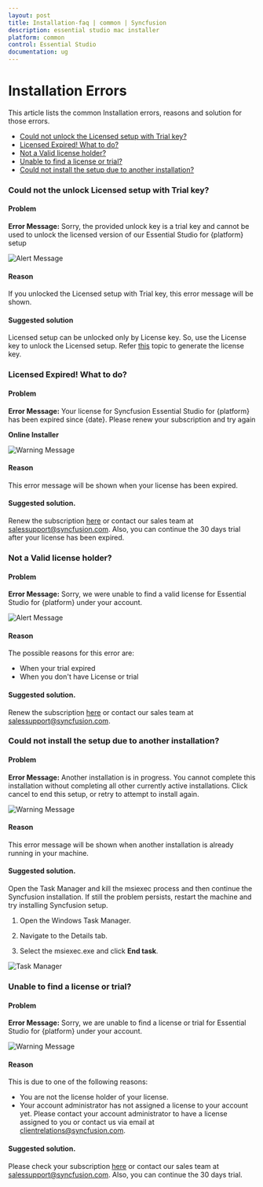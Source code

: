 ```yaml
---
layout: post
title: Installation-faq | common | Syncfusion
description: essential studio mac installer
platform: common
control: Essential Studio
documentation: ug
---
```


# Installation Errors

This article lists the common Installation errors, reasons and solution for those errors.

* [Could not unlock the Licensed setup with Trial key?](https://help.syncfusion.com/common/essential-studio/installation/installation-errors#could-not-unlock-the-licensed-setup-with-trial-key)
* [Licensed Expired! What to do?](https://help.syncfusion.com/common/essential-studio/installation/installation-errors#licensed-expired-what-to-do)
* [Not a Valid license holder?](https://help.syncfusion.com/common/essential-studio/installation/installation-errors#not-a-valid-license-holder)
* [Unable to find a license or trial?](https://help.syncfusion.com/common/essential-studio/installation/installation-errors#unable-to-find-a-license-or-trial)
* [Could not install the setup due to another installation?](https://help.syncfusion.com/common/essential-studio/installation/installation-errors#could-not-install-the-setup-due-to-another-installation)

### Could not the unlock Licensed setup with Trial key?

#### Problem

**Error Message:** Sorry, the provided unlock key is a trial key and cannot be used to unlock the licensed version of our Essential Studio for {platform} setup

![Alert Message](Errors/Installation_Errors_img1.png)

#### Reason

If you unlocked the Licensed setup with Trial key, this error message will be shown.

#### Suggested solution

Licensed setup can be unlocked only by License key. So, use the License key to unlock the Licensed setup. Refer [this](http://syncfusion.com/kb/2326) topic to generate the license key.


### Licensed Expired! What to do?

#### Problem

**Error Message:** Your license for Syncfusion Essential Studio for {platform} has been expired since {date}. Please renew your subscription and try again

**Online Installer**

![Warning Message](Errors/Installation_Errors_img2.png)

#### Reason

This error message will be shown when your license has been expired.

#### Suggested solution.

Renew the subscription [here](https://www.syncfusion.com/sales/products) or contact our sales team at <salessupport@syncfusion.com>. Also, you can continue the 30 days trial after your license has been expired.


### Not a Valid license holder?

#### Problem

**Error Message:** Sorry, we were unable to find a valid license for Essential Studio for {platform} under your account.

![Alert Message](Errors/Installation_Errors_img3.png)

#### Reason

The possible reasons for this error are:

* When your trial expired
* When you don't have License or trial

#### Suggested solution.

Renew the subscription [here](https://www.syncfusion.com/sales/products) or contact our sales team at <salessupport@syncfusion.com>.

### Could not install the setup due to another installation?

#### Problem

**Error Message:** Another installation is in progress. You cannot complete this installation without completing all other currently active installations. Click cancel to end this setup, or retry to attempt to install again.

![Warning Message](Errors/Installation_Errors_img4.png)

#### Reason

This error message will be shown when another installation is already running in your machine. 

#### Suggested solution.

Open the Task Manager and kill the msiexec process and then continue the Syncfusion installation. If still the problem persists, restart the machine and try installing Syncfusion setup.

1. Open the Windows Task Manager.

2. Navigate to the Details tab.

3. Select the msiexec.exe and click **End task**.

![Task Manager](Errors/Installation_Errors_img5.png)


### Unable to find a license or trial?

#### Problem

**Error Message:** Sorry, we are unable to find a license or trial for Essential Studio for {platform} under your account.

![Warning Message](Errors/Installation_Errors_img6.PNG)

#### Reason

This is due to one of the following reasons:

* You are not the license holder of your license. 
* Your account administrator has not assigned a license to your account yet. Please contact your account administrator to have a license assigned to you or contact us via email at <clientrelations@syncfusion.com>.

#### Suggested solution.

Please check your subscription [here](https://www.syncfusion.com/sales/products) or contact our sales team at <salessupport@syncfusion.com>. Also, you can continue the 30 days trial.
